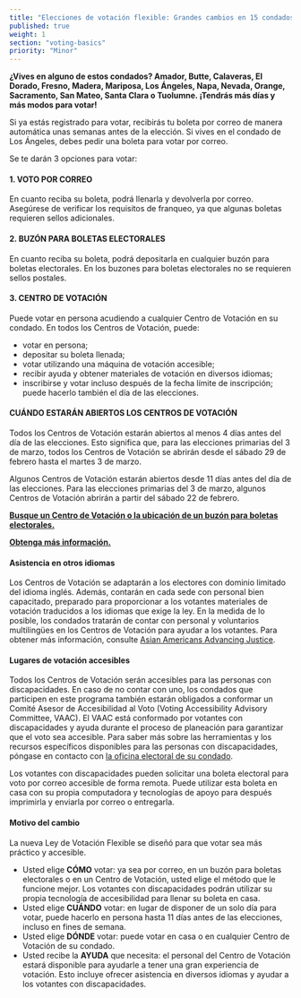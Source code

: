 ```yaml
---
title: "Elecciones de votación flexible: Grandes cambios en 15 condados con la Ley de Votación Flexible"
published: true
weight: 1
section: "voting-basics"
priority: "Minor"
---
```


**¿Vives en alguno de estos condados? 
Amador, Butte, Calaveras, El Dorado, Fresno, Madera, Mariposa, Los Ángeles, Napa,
Nevada, Orange, Sacramento, San Mateo, Santa Clara o Tuolumne.
¡Tendrás más días y más modos para votar!**

Si ya estás registrado para votar, recibirás tu boleta por correo de manera automática unas semanas antes de la elección. Si vives en el condado de Los Ángeles, debes pedir una boleta para votar por correo.

Se te darán 3 opciones para votar:
 

#### 1. VOTO POR CORREO  

En cuanto reciba su boleta, podrá llenarla y devolverla por correo. Asegúrese de verificar los requisitos de franqueo, ya que algunas boletas requieren sellos adicionales.   

#### 2. BUZÓN PARA BOLETAS ELECTORALES  

En cuanto reciba su boleta, podrá depositarla en cualquier buzón para boletas electorales. En los buzones para boletas electorales no se requieren sellos postales.  

#### 3. CENTRO DE VOTACIÓN  

Puede votar en persona acudiendo a cualquier Centro de Votación en su condado. En todos los Centros de Votación, puede:  
- votar en persona;  
- depositar su boleta llenada;  
- votar utilizando una máquina de votación accesible;   
- recibir ayuda y obtener materiales de votación en diversos idiomas;  
- inscribirse y votar incluso después de la fecha límite de inscripción; puede hacerlo también el día de las elecciones.  

#### CUÁNDO ESTARÁN ABIERTOS LOS CENTROS DE VOTACIÓN   

Todos los Centros de Votación estarán abiertos al menos 4 días antes del día de las elecciones. Esto significa que, para las elecciones primarias del 3 de marzo, todos los Centros de Votación se abrirán desde el sábado 29 de febrero hasta el martes 3 de marzo.   

Algunos Centros de Votación estarán abiertos desde 11 días antes del día de las elecciones. Para las elecciones primarias del 3 de marzo, algunos Centros de Votación abrirán a partir del sábado 22 de febrero.   

**[Busque un Centro de Votación o la ubicación de un buzón para boletas electorales.](https://caearlyvoting.sos.ca.gov/)**  

**[Obtenga más información.](https://voterschoice.org/)**  

#### Asistencia en otros idiomas    

Los Centros de Votación se adaptarán a los electores con dominio limitado del idioma inglés. Además, contarán en cada sede con personal bien capacitado, preparado para proporcionar a los votantes materiales de votación traducidos a los idiomas que exige la ley. En la medida de lo posible, los condados tratarán de contar con personal y voluntarios multilingües en los Centros de Votación para ayudar a los votantes. Para obtener más información, consulte [Asian Americans Advancing Justice](https://www.advancingjustice-alc.org/know-your-voting-rights/).  

#### Lugares de votación accesibles   

Todos los Centros de Votación serán accesibles para las personas con discapacidades. En caso de no contar con uno, los condados que participen en este programa también estarán obligados a conformar un Comité Asesor de Accesibilidad al Voto (Voting Accessibility Advisory Committee, VAAC). El VAAC está conformado por votantes con discapacidades y ayuda durante el proceso de planeación para garantizar que el voto sea accesible. Para saber más sobre las herramientas y los recursos específicos disponibles para las personas con discapacidades, póngase en contacto con [la oficina electoral de su condado](http://www.sos.ca.gov/elections/voting-resources/county-elections-offices/).  

Los votantes con discapacidades pueden solicitar una boleta electoral para voto por correo accesible de forma remota. Puede utilizar esta boleta en casa con su propia computadora y tecnologías de apoyo para después imprimirla y enviarla por correo o entregarla.  

#### Motivo del cambio  

La nueva Ley de Votación Flexible se diseñó para que votar sea más práctico y accesible.  
- Usted elige **CÓMO** votar: ya sea por correo, en un buzón para boletas electorales o en un Centro de Votación, usted elige el método que le funcione mejor. Los votantes con discapacidades podrán utilizar su propia tecnología de accesibilidad para llenar su boleta en casa.  
- Usted elige **CUÁNDO** votar: en lugar de disponer de un solo día para votar, puede hacerlo en persona hasta 11 días antes de las elecciones, incluso en fines de semana.  
- Usted elige **DÓNDE** votar: puede votar en casa o en cualquier Centro de Votación de su condado.  
- Usted recibe la **AYUDA** que necesita: el personal del Centro de Votación estará disponible para ayudarle a tener una gran experiencia de votación. Esto incluye ofrecer asistencia en diversos idiomas y ayudar a los votantes con discapacidades.  